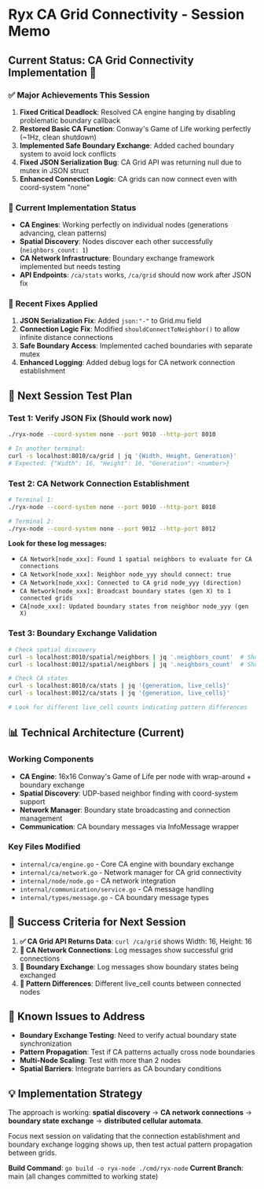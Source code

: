 # Ryx CA Grid Connectivity - Session Memo

## Current Status: CA Grid Connectivity Implementation 🔄

### ✅ **Major Achievements This Session**
1. **Fixed Critical Deadlock**: Resolved CA engine hanging by disabling problematic boundary callback
2. **Restored Basic CA Function**: Conway's Game of Life working perfectly (~1Hz, clean shutdown)
3. **Implemented Safe Boundary Exchange**: Added cached boundary system to avoid lock conflicts
4. **Fixed JSON Serialization Bug**: CA Grid API was returning null due to mutex in JSON struct
5. **Enhanced Connection Logic**: CA grids can now connect even with coord-system "none"

### 🎯 **Current Implementation Status**
- **CA Engines**: Working perfectly on individual nodes (generations advancing, clean patterns)
- **Spatial Discovery**: Nodes discover each other successfully (`neighbors_count: 1`)
- **CA Network Infrastructure**: Boundary exchange framework implemented but needs testing
- **API Endpoints**: `/ca/stats` works, `/ca/grid` should now work after JSON fix

### 🔧 **Recent Fixes Applied**
1. **JSON Serialization Fix**: Added `json:"-"` to Grid.mu field
2. **Connection Logic Fix**: Modified `shouldConnectToNeighbor()` to allow infinite distance connections  
3. **Safe Boundary Access**: Implemented cached boundaries with separate mutex
4. **Enhanced Logging**: Added debug logs for CA network connection establishment

## 🧪 **Next Session Test Plan**

### **Test 1: Verify JSON Fix** (Should work now)
```bash
./ryx-node --coord-system none --port 9010 --http-port 8010

# In another terminal:
curl -s localhost:8010/ca/grid | jq '{Width, Height, Generation}'
# Expected: {"Width": 16, "Height": 16, "Generation": <number>}
```

### **Test 2: CA Network Connection Establishment**
```bash
# Terminal 1:
./ryx-node --coord-system none --port 9010 --http-port 8010

# Terminal 2: 
./ryx-node --coord-system none --port 9012 --http-port 8012
```

**Look for these log messages:**
- `CA Network[node_xxx]: Found 1 spatial neighbors to evaluate for CA connections`
- `CA Network[node_xxx]: Neighbor node_yyy should connect: true`
- `CA Network[node_xxx]: Connected to CA grid node_yyy (direction)`
- `CA Network[node_xxx]: Broadcast boundary states (gen X) to 1 connected grids`
- `CA[node_xxx]: Updated boundary states from neighbor node_yyy (gen X)`

### **Test 3: Boundary Exchange Validation**
```bash
# Check spatial discovery
curl -s localhost:8010/spatial/neighbors | jq '.neighbors_count'  # Should be 1
curl -s localhost:8012/spatial/neighbors | jq '.neighbors_count'  # Should be 1

# Check CA states
curl -s localhost:8010/ca/stats | jq '{generation, live_cells}'
curl -s localhost:8012/ca/stats | jq '{generation, live_cells}'

# Look for different live_cell counts indicating pattern differences
```

## 📊 **Technical Architecture (Current)**

### **Working Components**
- **CA Engine**: 16x16 Conway's Game of Life per node with wrap-around + boundary exchange
- **Spatial Discovery**: UDP-based neighbor finding with coord-system support
- **Network Manager**: Boundary state broadcasting and connection management
- **Communication**: CA boundary messages via InfoMessage wrapper

### **Key Files Modified**
- `internal/ca/engine.go` - Core CA engine with boundary exchange
- `internal/ca/network.go` - Network manager for CA grid connectivity  
- `internal/node/node.go` - CA network integration
- `internal/communication/service.go` - CA message handling
- `internal/types/message.go` - CA boundary message types

## 🎯 **Success Criteria for Next Session**

1. **✅ CA Grid API Returns Data**: `curl /ca/grid` shows Width: 16, Height: 16
2. **🎯 CA Network Connections**: Log messages show successful grid connections
3. **🎯 Boundary Exchange**: Log messages show boundary states being exchanged
4. **🎯 Pattern Differences**: Different live_cell counts between connected nodes

## 🚧 **Known Issues to Address**

- **Boundary Exchange Testing**: Need to verify actual boundary state synchronization
- **Pattern Propagation**: Test if CA patterns actually cross node boundaries
- **Multi-Node Scaling**: Test with more than 2 nodes
- **Spatial Barriers**: Integrate barriers as CA boundary conditions

## 💡 **Implementation Strategy**

The approach is working: **spatial discovery** → **CA network connections** → **boundary state exchange** → **distributed cellular automata**. 

Focus next session on validating that the connection establishment and boundary exchange logging shows up, then test actual pattern propagation between grids.

**Build Command**: `go build -o ryx-node ./cmd/ryx-node`
**Current Branch**: main (all changes committed to working state)